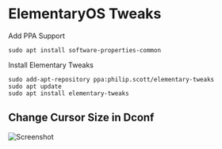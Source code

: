 # ElementaryOS Tweaks

Add PPA Support
```
sudo apt install software-properties-common
```

Install Elementary Tweaks
```
sudo add-apt-repository ppa:philip.scott/elementary-tweaks
sudo apt update
sudo apt install elementary-tweaks
```

## Change Cursor Size in Dconf

![Screenshot](Dconf-Settings/change-cursor-size.png=75%x)

